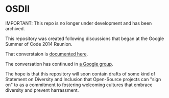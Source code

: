 OSDII
=====

IMPORTANT: This repo is no longer under development and has been archived.

This repository was created following discussions that began at the Google
Summer of Code 2014 Reunion.

That converstaion is [documented here](https://docs.google.com/document/d/10pa7OuY1KT0HyAa-vBmjiKBcW9NRjoeSpkEqJ6rd2D0/edit?usp=sharing).

The conversation has continued in [a Google group](https://groups.google.com/forum/#!forum/osdii).

The hope is that this repository will soon contain drafts of some kind of
Statement on Diversity and Inclusion that Open-Source projects can "sign on" to
as a commitment to fostering welcoming cultures that embrace diversity and
prevent harrassment.
